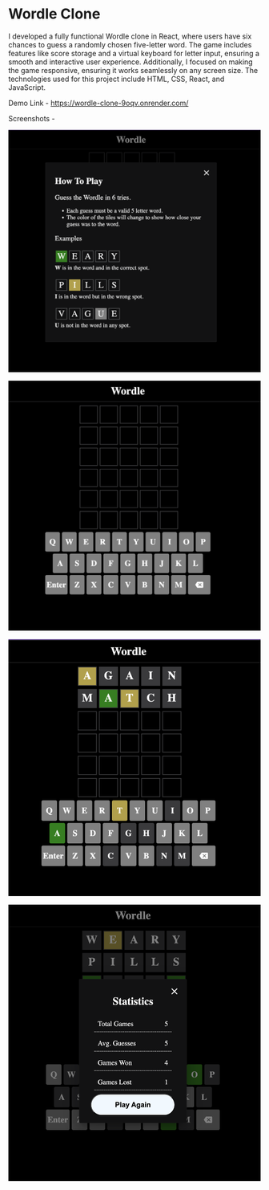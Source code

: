 # Wordle Clone

I developed a fully functional Wordle clone in React, where users have six chances to guess a randomly chosen five-letter word. The game includes features like score storage and a virtual keyboard for letter input, ensuring a smooth and interactive user experience. Additionally, I focused on making the game responsive, ensuring it works seamlessly on any screen size. The technologies used for this project include HTML, CSS, React, and JavaScript.

Demo Link - https://wordle-clone-9oqv.onrender.com/

Screenshots - 

![How To Play](./src/icons/Screenshot-How-To-Play.png?raw=true "Optional Title")

![Start of Game](./src/icons/Screenshot-Start-Game.png?raw=true "Optional Title")

![After 2 Tries](./src/icons/Screenshot-Mid-Game.png?raw=true "Optional Title")

![End Screen](./src/icons/Screenshot-End-Game.png?raw=true "Optional Title")